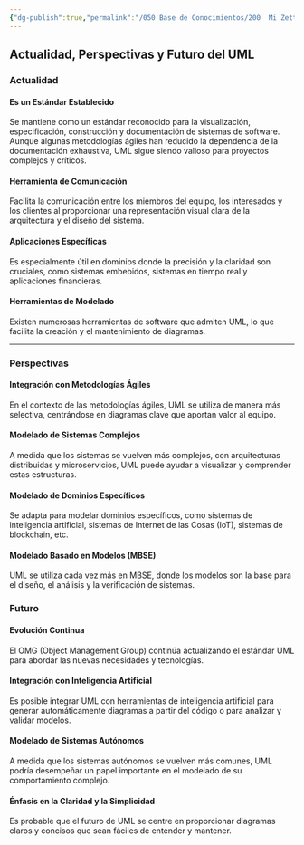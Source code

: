 ```yaml
---
{"dg-publish":true,"permalink":"/050 Base de Conocimientos/200  Mi Zettelkasten/100 Docencia/IS1/2025/Clase 06 Introducción al UML/Zk Actualidad, Perspectivas y Futuro del Lenguaje Unificado de Modelado (UML)/","tags":["digitalGarden"]}
---
```


## Actualidad, Perspectivas y Futuro del UML

### Actualidad

#### Es un Estándar Establecido
Se mantiene como un estándar reconocido para la visualización, especificación, construcción y documentación de sistemas de software. Aunque algunas metodologías ágiles han reducido la dependencia de la documentación exhaustiva, UML sigue siendo valioso para proyectos complejos y críticos.

#### Herramienta de Comunicación
Facilita la comunicación entre los miembros del equipo, los interesados y los clientes al proporcionar una representación visual clara de la arquitectura y el diseño del sistema.

#### Aplicaciones Específicas
Es especialmente útil en dominios donde la precisión y la claridad son cruciales, como sistemas embebidos, sistemas en tiempo real y aplicaciones financieras.

#### Herramientas de Modelado
Existen numerosas herramientas de software que admiten UML, lo que facilita la creación y el mantenimiento de diagramas.

----
### Perspectivas

#### Integración con Metodologías Ágiles
En el contexto de las metodologías ágiles, UML se utiliza de manera más selectiva, centrándose en diagramas clave que aportan valor al equipo.

#### Modelado de Sistemas Complejos
A medida que los sistemas se vuelven más complejos, con arquitecturas distribuidas y microservicios, UML puede ayudar a visualizar y comprender estas estructuras.

#### Modelado de Dominios Específicos
Se adapta para modelar dominios específicos, como sistemas de inteligencia artificial, sistemas de Internet de las Cosas (IoT), sistemas de blockchain, etc.

#### Modelado Basado en Modelos (MBSE)
UML se utiliza cada vez más en MBSE, donde los modelos son la base para el diseño, el análisis y la verificación de sistemas.

### Futuro

#### Evolución Continua
El OMG (Object Management Group) continúa actualizando el estándar UML para abordar las nuevas necesidades y tecnologías.

#### Integración con Inteligencia Artificial
Es posible integrar UML con herramientas de inteligencia artificial para generar automáticamente diagramas a partir del código o para analizar y validar modelos.

#### Modelado de Sistemas Autónomos
A medida que los sistemas autónomos se vuelven más comunes, UML podría desempeñar un papel importante en el modelado de su comportamiento complejo.

#### Énfasis en la Claridad y la Simplicidad
Es probable que el futuro de UML se centre en proporcionar diagramas claros y concisos que sean fáciles de entender y mantener.